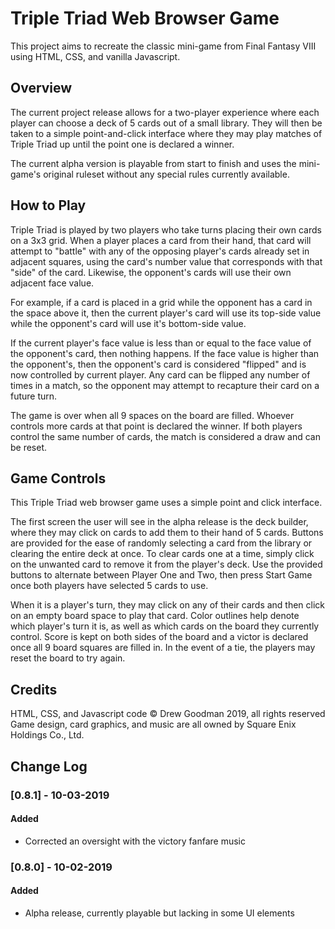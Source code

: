 # Triple Triad Web Browser Game
This project aims to recreate the classic mini-game from Final Fantasy VIII using HTML, CSS, and vanilla Javascript.

## Overview
The current project release allows for a two-player experience where each player can choose a deck of 5 cards out of a small library. They will then be taken to a simple point-and-click interface where they may play matches of Triple Triad up until the point one is declared a winner.

The current alpha version is playable from start to finish and uses the mini-game's original ruleset without any special rules currently available.


## How to Play
Triple Triad is played by two players who take turns placing their own cards on a 3x3 grid. When a player places a card from their hand, that card will attempt to "battle" with any of the opposing player's cards already set in adjacent squares, using the card's number value that corresponds with that "side" of the card. Likewise, the opponent's cards will use their own adjacent face value.

For example, if a card is placed in a grid while the opponent has a card in the space above it, then the current player's card will use its top-side value while the opponent's card will use it's bottom-side value.

If the current player's face value is less than or equal to the face value of the opponent's card, then nothing happens. If the face value is higher than the opponent's, then the opponent's card is considered "flipped" and is now controlled by current player. Any card can be flipped any number of times in a match, so the opponent may attempt to recapture their card on a future turn.

The game is over when all 9 spaces on the board are filled.  Whoever controls more cards at that point is declared the winner. If both players control the same number of cards, the match is considered a draw and can be reset.


## Game Controls
This Triple Triad web browser game uses a simple point and click interface.

The first screen the user will see in the alpha release is the deck builder, where they may click on cards to add them to their hand of 5 cards. Buttons are provided for the ease of randomly selecting a card from the library or clearing the entire deck at once. To clear cards one at a time, simply click on the unwanted card to remove it from the player's deck. Use the provided buttons to alternate between Player One and Two, then press Start Game once both players have selected 5 cards to use.

When it is a player's turn, they may click on any of their cards and then click on an empty board space to play that card. Color outlines help denote which player's turn it is, as well as which cards on the board they currently control. Score is kept on both sides of the board and a victor is declared once all 9 board squares are filled in. In the event of a tie, the players may reset the board to try again.

## Credits
HTML, CSS, and Javascript code  © Drew Goodman 2019, all rights reserved
Game design, card graphics, and music are all owned by Square Enix Holdings Co., Ltd.

## Change Log
### [0.8.1] - 10-03-2019
#### Added
 - Corrected an oversight with the victory fanfare music
### [0.8.0] - 10-02-2019
#### Added
 - Alpha release, currently playable but lacking in some UI elements
